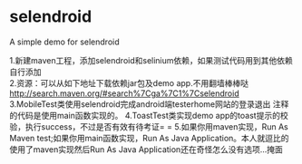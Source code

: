 ﻿# selendroid
A simple demo for selendroid

1.新建maven工程，添加selendroid和selinium依赖，如果测试代码用到其他依赖自行添加  
2.资源：可以从如下地址下载依赖jar包及demo app.不用翻墙棒棒哒 http://search.maven.org/#search%7Cga%7C1%7Cselendroid  
3.MobileTest类使用selendroid完成android端testerhome网站的登录退出 注释的代码是使用main函数实现的。 
4.ToastTest类实现demo app的toast提示的校验，执行success，不过是否有效有待考证= =
5.如果你用maven实现，Run As Maven test;如果你用main函数实现，Run As Java Application。本人就逗比的使用了maven实现然后Run As Java Application还在奇怪怎么没有选项...掩面
